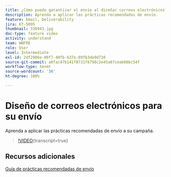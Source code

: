 ```yaml
---
title: ¿Cómo puedo garantizar el envío al diseñar correos electrónicos?
description: Aprenda a aplicar las prácticas recomendadas de envío.
feature: Email, Deliverability
jira: KT-5095
thumbnail: 330943.jpg
doc-type: feature video
activity: understand
team: WWFRE
role: User
level: Intermediate
exl-id: 2df2986e-00f7-40fb-b37e-09fb3de9d710
source-git-commit: a6fac47b141f8731f8798c2e45a87ceab08bc54f
workflow-type: tm+mt
source-wordcount: '36'
ht-degree: 100%

---
```


# Diseño de correos electrónicos para su envío

Aprenda a aplicar las prácticas recomendadas de envío a su campaña.

>[!VIDEO](https://video.tv.adobe.com/v/330943?quality=12&learn=on){transcript=true}

## Recursos adicionales

[Guía de prácticas recomendadas de envío](https://experienceleague.adobe.com/docs/deliverability-learn/deliverability-best-practice-guide/introduction.html?lang=es)
